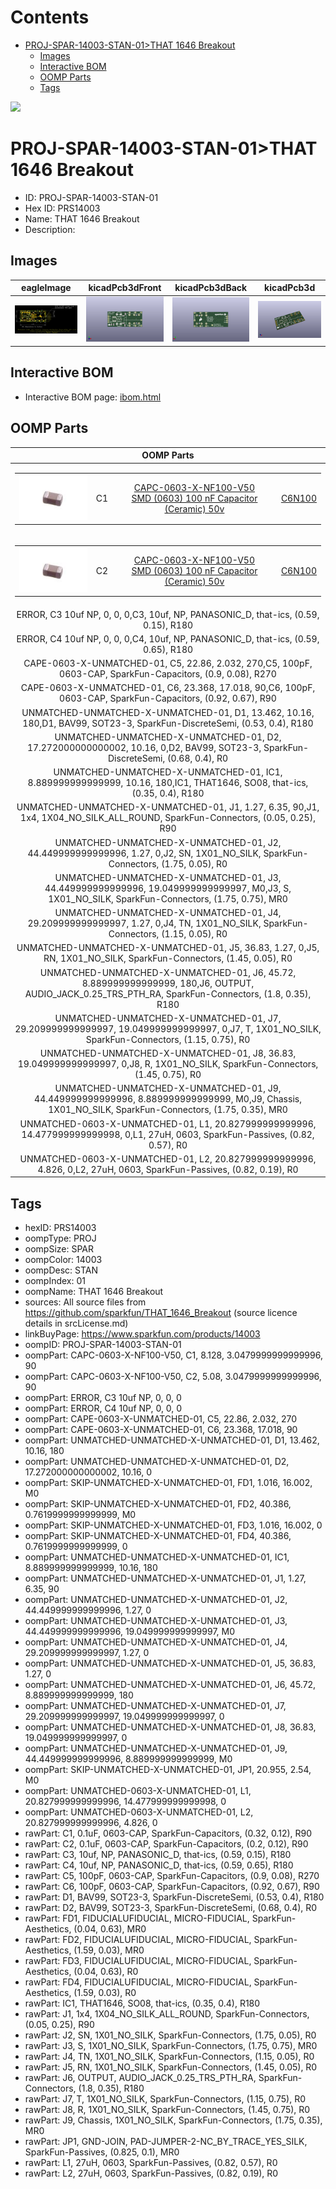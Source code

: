 



Contents
========

* [PROJ-SPAR-14003-STAN-01>THAT 1646 Breakout](#proj-spar-14003-stan-01that-1646-breakout)
	* [Images](#images)
	* [Interactive BOM](#interactive-bom)
	* [OOMP Parts](#oomp-parts)
	* [Tags](#tags)
  
![][im]
# PROJ-SPAR-14003-STAN-01>THAT 1646 Breakout

- ID: PROJ-SPAR-14003-STAN-01
- Hex ID: PRS14003
- Name: THAT 1646 Breakout
- Description: 

## Images
  
  

|eagleImage|kicadPcb3dFront|kicadPcb3dBack|kicadPcb3d|
| :---: | :---: | :---: | :---: |
|[![eagleImage](eagleImage_140.png)](eagleImage_600.png)|[![kicadPcb3dFront](kicadPcb3dFront_140.png)](kicadPcb3dFront_600.png)|[![kicadPcb3dBack](kicadPcb3dBack_140.png)](kicadPcb3dBack_600.png)|[![kicadPcb3d](kicadPcb3d_140.png)](kicadPcb3d_600.png)|

## Interactive BOM

- Interactive BOM page: [ibom.html](kicad/bom/ibom.html)

## OOMP Parts
  

|OOMP Parts|
| :---: |
|<table><tr><td>![CAPC-0603-X-NF100-V50](https://raw.githubusercontent.com/oomlout/oomlout_OOMP_parts/main/CAPC-0603-X-NF100-V50/image_140.jpg)</td><td> C1</td><td>[CAPC-0603-X-NF100-V50<br>SMD (0603) 100 nF Capacitor (Ceramic) 50v](https://github.com/oomlout/oomlout_OOMP_parts/tree/main/CAPC-0603-X-NF100-V50/)</td><td>[C6N100](https://github.com/oomlout/oomlout_OOMP_parts/tree/main/CAPC-0603-X-NF100-V50/)</td></tr></table>|
|<table><tr><td>![CAPC-0603-X-NF100-V50](https://raw.githubusercontent.com/oomlout/oomlout_OOMP_parts/main/CAPC-0603-X-NF100-V50/image_140.jpg)</td><td> C2</td><td>[CAPC-0603-X-NF100-V50<br>SMD (0603) 100 nF Capacitor (Ceramic) 50v](https://github.com/oomlout/oomlout_OOMP_parts/tree/main/CAPC-0603-X-NF100-V50/)</td><td>[C6N100](https://github.com/oomlout/oomlout_OOMP_parts/tree/main/CAPC-0603-X-NF100-V50/)</td></tr></table>|
|ERROR, C3 10uf NP, 0, 0, 0,C3, 10uf, NP, PANASONIC_D, that-ics, (0.59, 0.15), R180|
|ERROR, C4 10uf NP, 0, 0, 0,C4, 10uf, NP, PANASONIC_D, that-ics, (0.59, 0.65), R180|
|CAPE-0603-X-UNMATCHED-01, C5, 22.86, 2.032, 270,C5, 100pF, 0603-CAP, SparkFun-Capacitors, (0.9, 0.08), R270|
|CAPE-0603-X-UNMATCHED-01, C6, 23.368, 17.018, 90,C6, 100pF, 0603-CAP, SparkFun-Capacitors, (0.92, 0.67), R90|
|UNMATCHED-UNMATCHED-X-UNMATCHED-01, D1, 13.462, 10.16, 180,D1, BAV99, SOT23-3, SparkFun-DiscreteSemi, (0.53, 0.4), R180|
|UNMATCHED-UNMATCHED-X-UNMATCHED-01, D2, 17.272000000000002, 10.16, 0,D2, BAV99, SOT23-3, SparkFun-DiscreteSemi, (0.68, 0.4), R0|
|UNMATCHED-UNMATCHED-X-UNMATCHED-01, IC1, 8.889999999999999, 10.16, 180,IC1, THAT1646, SO08, that-ics, (0.35, 0.4), R180|
|UNMATCHED-UNMATCHED-X-UNMATCHED-01, J1, 1.27, 6.35, 90,J1, 1x4, 1X04_NO_SILK_ALL_ROUND, SparkFun-Connectors, (0.05, 0.25), R90|
|UNMATCHED-UNMATCHED-X-UNMATCHED-01, J2, 44.449999999999996, 1.27, 0,J2, SN, 1X01_NO_SILK, SparkFun-Connectors, (1.75, 0.05), R0|
|UNMATCHED-UNMATCHED-X-UNMATCHED-01, J3, 44.449999999999996, 19.049999999999997, M0,J3, S, 1X01_NO_SILK, SparkFun-Connectors, (1.75, 0.75), MR0|
|UNMATCHED-UNMATCHED-X-UNMATCHED-01, J4, 29.209999999999997, 1.27, 0,J4, TN, 1X01_NO_SILK, SparkFun-Connectors, (1.15, 0.05), R0|
|UNMATCHED-UNMATCHED-X-UNMATCHED-01, J5, 36.83, 1.27, 0,J5, RN, 1X01_NO_SILK, SparkFun-Connectors, (1.45, 0.05), R0|
|UNMATCHED-UNMATCHED-X-UNMATCHED-01, J6, 45.72, 8.889999999999999, 180,J6, OUTPUT, AUDIO_JACK_0.25_TRS_PTH_RA, SparkFun-Connectors, (1.8, 0.35), R180|
|UNMATCHED-UNMATCHED-X-UNMATCHED-01, J7, 29.209999999999997, 19.049999999999997, 0,J7, T, 1X01_NO_SILK, SparkFun-Connectors, (1.15, 0.75), R0|
|UNMATCHED-UNMATCHED-X-UNMATCHED-01, J8, 36.83, 19.049999999999997, 0,J8, R, 1X01_NO_SILK, SparkFun-Connectors, (1.45, 0.75), R0|
|UNMATCHED-UNMATCHED-X-UNMATCHED-01, J9, 44.449999999999996, 8.889999999999999, M0,J9, Chassis, 1X01_NO_SILK, SparkFun-Connectors, (1.75, 0.35), MR0|
|UNMATCHED-0603-X-UNMATCHED-01, L1, 20.827999999999996, 14.477999999999998, 0,L1, 27uH, 0603, SparkFun-Passives, (0.82, 0.57), R0|
|UNMATCHED-0603-X-UNMATCHED-01, L2, 20.827999999999996, 4.826, 0,L2, 27uH, 0603, SparkFun-Passives, (0.82, 0.19), R0|

## Tags

- hexID: PRS14003
- oompType: PROJ
- oompSize: SPAR
- oompColor: 14003
- oompDesc: STAN
- oompIndex: 01
- oompName: THAT 1646 Breakout
- sources: All source files from https://github.com/sparkfun/THAT_1646_Breakout (source licence details in srcLicense.md)
- linkBuyPage: https://www.sparkfun.com/products/14003
- oompID: PROJ-SPAR-14003-STAN-01
- oompPart: CAPC-0603-X-NF100-V50, C1, 8.128, 3.0479999999999996, 90
- oompPart: CAPC-0603-X-NF100-V50, C2, 5.08, 3.0479999999999996, 90
- oompPart: ERROR, C3 10uf NP, 0, 0, 0
- oompPart: ERROR, C4 10uf NP, 0, 0, 0
- oompPart: CAPE-0603-X-UNMATCHED-01, C5, 22.86, 2.032, 270
- oompPart: CAPE-0603-X-UNMATCHED-01, C6, 23.368, 17.018, 90
- oompPart: UNMATCHED-UNMATCHED-X-UNMATCHED-01, D1, 13.462, 10.16, 180
- oompPart: UNMATCHED-UNMATCHED-X-UNMATCHED-01, D2, 17.272000000000002, 10.16, 0
- oompPart: SKIP-UNMATCHED-X-UNMATCHED-01, FD1, 1.016, 16.002, M0
- oompPart: SKIP-UNMATCHED-X-UNMATCHED-01, FD2, 40.386, 0.7619999999999999, M0
- oompPart: SKIP-UNMATCHED-X-UNMATCHED-01, FD3, 1.016, 16.002, 0
- oompPart: SKIP-UNMATCHED-X-UNMATCHED-01, FD4, 40.386, 0.7619999999999999, 0
- oompPart: UNMATCHED-UNMATCHED-X-UNMATCHED-01, IC1, 8.889999999999999, 10.16, 180
- oompPart: UNMATCHED-UNMATCHED-X-UNMATCHED-01, J1, 1.27, 6.35, 90
- oompPart: UNMATCHED-UNMATCHED-X-UNMATCHED-01, J2, 44.449999999999996, 1.27, 0
- oompPart: UNMATCHED-UNMATCHED-X-UNMATCHED-01, J3, 44.449999999999996, 19.049999999999997, M0
- oompPart: UNMATCHED-UNMATCHED-X-UNMATCHED-01, J4, 29.209999999999997, 1.27, 0
- oompPart: UNMATCHED-UNMATCHED-X-UNMATCHED-01, J5, 36.83, 1.27, 0
- oompPart: UNMATCHED-UNMATCHED-X-UNMATCHED-01, J6, 45.72, 8.889999999999999, 180
- oompPart: UNMATCHED-UNMATCHED-X-UNMATCHED-01, J7, 29.209999999999997, 19.049999999999997, 0
- oompPart: UNMATCHED-UNMATCHED-X-UNMATCHED-01, J8, 36.83, 19.049999999999997, 0
- oompPart: UNMATCHED-UNMATCHED-X-UNMATCHED-01, J9, 44.449999999999996, 8.889999999999999, M0
- oompPart: SKIP-UNMATCHED-X-UNMATCHED-01, JP1, 20.955, 2.54, M0
- oompPart: UNMATCHED-0603-X-UNMATCHED-01, L1, 20.827999999999996, 14.477999999999998, 0
- oompPart: UNMATCHED-0603-X-UNMATCHED-01, L2, 20.827999999999996, 4.826, 0
- rawPart: C1, 0.1uF, 0603-CAP, SparkFun-Capacitors, (0.32, 0.12), R90
- rawPart: C2, 0.1uF, 0603-CAP, SparkFun-Capacitors, (0.2, 0.12), R90
- rawPart: C3, 10uf, NP, PANASONIC_D, that-ics, (0.59, 0.15), R180
- rawPart: C4, 10uf, NP, PANASONIC_D, that-ics, (0.59, 0.65), R180
- rawPart: C5, 100pF, 0603-CAP, SparkFun-Capacitors, (0.9, 0.08), R270
- rawPart: C6, 100pF, 0603-CAP, SparkFun-Capacitors, (0.92, 0.67), R90
- rawPart: D1, BAV99, SOT23-3, SparkFun-DiscreteSemi, (0.53, 0.4), R180
- rawPart: D2, BAV99, SOT23-3, SparkFun-DiscreteSemi, (0.68, 0.4), R0
- rawPart: FD1, FIDUCIALUFIDUCIAL, MICRO-FIDUCIAL, SparkFun-Aesthetics, (0.04, 0.63), MR0
- rawPart: FD2, FIDUCIALUFIDUCIAL, MICRO-FIDUCIAL, SparkFun-Aesthetics, (1.59, 0.03), MR0
- rawPart: FD3, FIDUCIALUFIDUCIAL, MICRO-FIDUCIAL, SparkFun-Aesthetics, (0.04, 0.63), R0
- rawPart: FD4, FIDUCIALUFIDUCIAL, MICRO-FIDUCIAL, SparkFun-Aesthetics, (1.59, 0.03), R0
- rawPart: IC1, THAT1646, SO08, that-ics, (0.35, 0.4), R180
- rawPart: J1, 1x4, 1X04_NO_SILK_ALL_ROUND, SparkFun-Connectors, (0.05, 0.25), R90
- rawPart: J2, SN, 1X01_NO_SILK, SparkFun-Connectors, (1.75, 0.05), R0
- rawPart: J3, S, 1X01_NO_SILK, SparkFun-Connectors, (1.75, 0.75), MR0
- rawPart: J4, TN, 1X01_NO_SILK, SparkFun-Connectors, (1.15, 0.05), R0
- rawPart: J5, RN, 1X01_NO_SILK, SparkFun-Connectors, (1.45, 0.05), R0
- rawPart: J6, OUTPUT, AUDIO_JACK_0.25_TRS_PTH_RA, SparkFun-Connectors, (1.8, 0.35), R180
- rawPart: J7, T, 1X01_NO_SILK, SparkFun-Connectors, (1.15, 0.75), R0
- rawPart: J8, R, 1X01_NO_SILK, SparkFun-Connectors, (1.45, 0.75), R0
- rawPart: J9, Chassis, 1X01_NO_SILK, SparkFun-Connectors, (1.75, 0.35), MR0
- rawPart: JP1, GND-JOIN, PAD-JUMPER-2-NC_BY_TRACE_YES_SILK, SparkFun-Passives, (0.825, 0.1), MR0
- rawPart: L1, 27uH, 0603, SparkFun-Passives, (0.82, 0.57), R0
- rawPart: L2, 27uH, 0603, SparkFun-Passives, (0.82, 0.19), R0



[im]: kicadPcb3d_450.png
